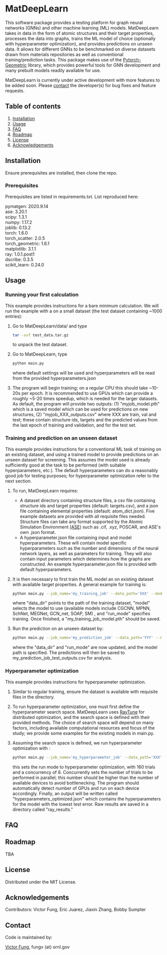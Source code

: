 

# MatDeepLearn

This software package provides a testing platform for graph neural networks (GNNs) and other machine learning (ML) models. MatDeepLearn takes in data in the form of atomic structures and their target properties, processes the data into graphs, trains the ML model of choice (optionally with hyperparameter optimization), and provides predictions on unseen data. It allows for different GNNs to be benchmarked on diverse datasets drawn from materials repositories as well as conventional training/prediction tasks. This package makes use of the [Pytorch-Geometric](https://github.com/rusty1s/pytorch_geometric) library, which provides powerful tools for GNN development and many prebuilt models readily available for use.

MatDeepLearn is currently under active development with more features to be added soon. Please <a href="#roadmap">contact</a> the developer(s) for bug fixes and feature requests.

## Table of contents
<ol>
	<li><a href="#installation">Installation</a></li>
	<li><a href="#usage">Usage</a></li>
	<li><a href="#faq">FAQ</a></li>
	<li><a href="#roadmap">Roadmap</a></li>
	<li><a href="#license">License</a></li>
	<li><a href="#acknowledgements">Acknowledgements</a></li>
</ol>

## Installation

Ensure prerequisites are installed, then clone the repo. 

### Prerequisites

Prerequisites are listed in requirements.txt. List reproduced here:

pymatgen: 2020.9.14 \
ase: 3.20.1 \
scipy: 1.3.1 \
numpy: 1.17.2 \
joblib: 0.13.2 \
torch: 1.6.0 \
torch_scatter: 2.0.5 \
torch_geometric: 1.6.1 \
matplotlib: 3.1.1 \
ray: 1.0.1.post1 \
dscribe: 0.3.5 \
scikit_learn: 0.24.0 


## Usage

### Running your first calculation

This example provides instructions for a bare minimum calculation. We will run the example with a on a small dataset (the test dataset containing ~1000 entries):

1. Go to MatDeepLearn/data/ and type
	```bash
	tar -xvf test_data.tar.gz 
	```
	to unpack the test dataset.
	
2.	Go to MatDeepLearn, type
	```bash
	python main.py
	```
	where default settings will be used and hyperparameters will be read from the provided hyperparameters.json
	
3. The program will begin training; on a regular CPU this should take ~10-20s per epoch. It is recommended to use GPUs which can provide a roughly ~5-20 times speedup, which is needed for the larger datasets. As default, the program will provide two outputs: (1) "myjob_model.pth" which is a saved model which can be used for predictions on new structures, (2) "myjob_XXX_outputs.csv" where XXX are train, val and test; these contain structure ids, targets and the predicted values from the last epoch of training and validation, and for the test set.


### Training and prediction on an unseen dataset

This example provides instructions for a conventional ML task of training on an existing dataset, and using a trained model to provide predictions on an unseen dataset for screening. This assumes the model used is already sufficiently good at the task to be performed (with suitable hyperparameters, etc.). The default hyperparameters can do a reasonably good job for testing purposes; for hyperparameter optimization refer to the next section.

1. To run, MatDeepLearn requires: 
	- A dataset directory containing structure files, a csv file containing structure ids and target properties (default: targets.csv), and a json file containing elemental properties (default: atom_dict.json). Five example datasets are provided with all requisite files needed. Structure files can take any format supported by the Atomic Simulation Environment [(ASE)](https://wiki.fysik.dtu.dk/ase/) such as .cif, .xyz, POSCAR, and ASE's own .json format.
	- A hyperparameter.json file containing input and model hyperparameters. These will contain model specific hyperparameters such as the number and dimensions of the neural network layers, as well as parameters for training. They will also contain input parameters which determines how the graphs are constructed. An example hyperparameter.json file is provided with default hyperparameters.

2. It is then necessary to first train the ML model an on existing dataset with available target properties. A general example for training is:

	```bash
	python main.py --job_name='my_training_job' --data_path='XXX' --model='CGCNN' --run_mode='training' --save_model=True
	```		
	where "data_dir" points to the path of the training dataset, "model" selects the model to use (available models include CGCNN, MPNN, SchNet, MEGNet, GCN_net, SOAP, SM) , and "run_mode" specifies training. Once finished, a "my_training_job_model.pth" should be saved. 

3. Run the prediction on an unseen dataset by:

	```bash
	python main.py --job_name='my_prediction_job' --data_path='YYY' --run_mode='predict' --model_path="my_training_job_model.pth"
	```		
	where the "data_dir" and "run_mode" are now updated, and the model path is specified. The predictions will then be saved to my_prediction_job_test_outputs.csv for analysis.
	
### Hyperparameter optimization

This example provides instructions for hyperparameter optimization. 

1. Similar to regular training, ensure the dataset is available with requisite files in the directory.

2. To run hyperparameter optimization, one must first define the hyperparameter search space. MatDeepLearn uses [RayTune](https://docs.ray.io/en/master/tune/index.html) for distributed optimization, and the search space is defined with their provided methods. The choice of search space will depend on many factors, including available computational resources and focus of the study; we provide some examples for the existing models in main.py.

3. Assuming the search space is defined, we run hyperparameter optimization with :
	```bash
	python main.py --job_name='my_hyperparameter_job' --data_path='XXX' --model='CGCNN' --run_mode='hyperparameter' --hyper_concurrency=8 --hyper_samples=160
	```		
	this sets the run mode to hyperparameter optimization, with 160 trials and a concurrency of 8. Concurrently sets the number of trials to be performed in parallel; this number should be higher than the number of available devices to avoid bottlenecking. The program should automatically detect number of GPUs and run on each device accordingly. Finally, an output will be written called "hyperparameters_optimized.json" which contains the hyperparameters for the model with the lowest test error. Raw results are saved in a directory called "ray_results."

## FAQ



## Roadmap

TBA


## License

Distributed under the MIT License. 


## Acknowledgements

Contributors: Victor Fung, Eric Juarez, Jiaxin Zhang, Bobby Sumpter

## Contact

Code is maintained by:

[Victor Fung](https://www.ornl.gov/staff-profile/victor-fung), fungv (at) ornl.gov

